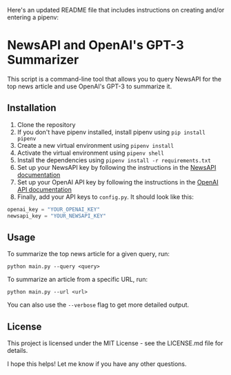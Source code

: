 Here's an updated README file that includes instructions on creating and/or entering a pipenv:

# NewsAPI and OpenAI's GPT-3 Summarizer

This script is a command-line tool that allows you to query NewsAPI for the top news article and use OpenAI's GPT-3 to summarize it.

## Installation

1. Clone the repository
2. If you don't have pipenv installed, install pipenv using `pip install pipenv`
3. Create a new virtual environment using `pipenv install`
4. Activate the virtual environment using `pipenv shell`
5. Install the dependencies using `pipenv install -r requirements.txt`
6. Set up your NewsAPI key by following the instructions in the [NewsAPI documentation](https://newsapi.org/docs/get-started)
7. Set up your OpenAI API key by following the instructions in the [OpenAI API documentation](https://beta.openai.com/docs/api-reference/introduction)
8. Finally, add your API keys to `config.py`. It should look like this:
```py
openai_key = "YOUR_OPENAI_KEY"
newsapi_key = "YOUR_NEWSAPI_KEY"
```

## Usage

To summarize the top news article for a given query, run:

```
python main.py --query <query>
```

To summarize an article from a specific URL, run:
```
python main.py --url <url>
```

You can also use the `--verbose` flag to get more detailed output.

## License

This project is licensed under the MIT License - see the LICENSE.md file for details.

I hope this helps! Let me know if you have any other questions.